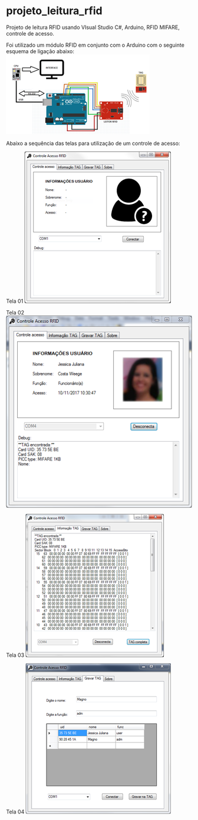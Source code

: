 # projeto_leitura_rfid
Projeto de leitura RFID usando VIsual Studio C#, Arduino, RFID MIFARE, controle de acesso.

Foi utilizado um módulo RFID em conjunto com o Arduino com o seguinte esquema de ligação abaixo:
<img src="https://github.com/magnoweege/projeto_leitura_rfid/blob/main/img/arduino.png">

Abaixo a sequência das telas para utilização de um controle de acesso:

Tela 01
<img src="https://github.com/magnoweege/projeto_leitura_rfid/blob/main/img/tela_rfid01.png">

Tela 02
<img src="https://github.com/magnoweege/projeto_leitura_rfid/blob/main/img/tela_rfid02.png">

Tela 03
<img src="https://github.com/magnoweege/projeto_leitura_rfid/blob/main/img/tela_rfid03.png">

Tela 04
<img src="https://github.com/magnoweege/projeto_leitura_rfid/blob/main/img/tela_rfid04.png">
